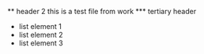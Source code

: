 ** header 2 this is a test file from work
*** tertiary header
* list element 1
* list element 2
* list element 3